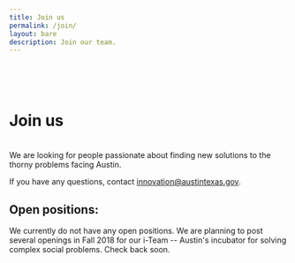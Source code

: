```yaml
---
title: Join us
permalink: /join/
layout: bare
description: Join our team. 
---
```


<h1 style= "padding-top: 64px; padding-bottom: 18px;"> Join us</h1>

We are looking for people passionate about finding new solutions to the thorny problems facing Austin. 

If you have any questions, contact [innovation@austintexas.gov](mailto:innovation@austintexas.gov).

## Open positions:

We currently do not have any open positions. We are planning to post several openings in Fall 2018 for our i-Team -- Austin's incubator for solving complex social problems. Check back soon.
